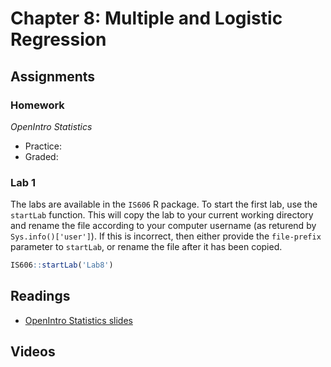 # Chapter 8: Multiple and Logistic Regression

## Assignments

### Homework

*OpenIntro Statistics*

* Practice:
* Graded:

### Lab 1

The labs are available in the `IS606` R package. To start the first lab, use the `startLab` function. This will copy the lab to your current working directory and rename the file according to your computer username (as returend by `Sys.info()['user']`). If this is incorrect, then either provide the `file-prefix` parameter to `startLab`, or rename the file after it has been copied.


```r
IS606::startLab('Lab8')
```

## Readings

* [OpenIntro Statistics slides](https://github.com/jbryer/IS606Fall2015/raw/master/Slides/OpenIntro/os2_slides_08.pdf)

## Videos



